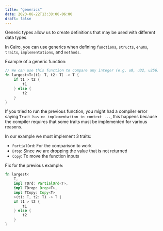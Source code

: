 ```yaml
---
title: "generics"
date: 2023-06-22T13:30:00-06:00
draft: false
---
```


Generic types allow us to create definitions that may be used with different data types.

In Cairo, you can use generics when defining `functions`, `structs`, `enums`, `traits`, `implementations`, and `methods`.

Example of a generic function:

```rust {.codebox}
// We can use this function to compare any integer (e.g. u8, u32, u256)
fn largest<T>(t1: T, t2: T) -> T {
    if t1 > t2 {
        t1
    } else {
        t2
    }
}
```

If you tried to run the previous function, you might had a compiler error saying `Trait has no implementation in context ...`, this happens because the compiler requires that some traits must be implemented for various reasons.

In our example we must implement 3 traits:

- `PartialOrd`: For the comparison to work
- `Drop`: Since we are dropping the value that is not returned
- `Copy`: To move the function inputs

Fix for the previous example:

```rust {.codebox}
fn largest<
    T,
    impl TOrd: PartialOrd<T>,
    impl TDrop: Drop<T>,
    impl TCopy: Copy<T>
    >(t1: T, t2: T) -> T {
    if t1 > t2 {
        t1
    } else {
        t2
    }
}
```

